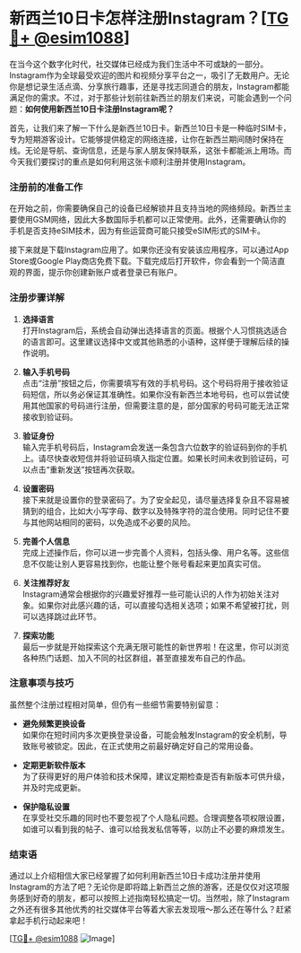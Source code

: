# 新西兰10日卡怎样注册Instagram？[[TG💪+ @esim1088](https://t.me/s/esim1088)]

在当今这个数字化时代，社交媒体已经成为我们生活中不可或缺的一部分。Instagram作为全球最受欢迎的图片和视频分享平台之一，吸引了无数用户。无论你是想记录生活点滴、分享旅行趣事，还是寻找志同道合的朋友，Instagram都能满足你的需求。不过，对于那些计划前往新西兰的朋友们来说，可能会遇到一个问题：**如何使用新西兰10日卡注册Instagram呢？**

首先，让我们来了解一下什么是新西兰10日卡。新西兰10日卡是一种临时SIM卡，专为短期游客设计。它能够提供稳定的网络连接，让你在新西兰期间随时保持在线。无论是导航、查询信息，还是与家人朋友保持联系，这张卡都能派上用场。而今天我们要探讨的重点是如何利用这张卡顺利注册并使用Instagram。

### 注册前的准备工作

在开始之前，你需要确保自己的设备已经解锁并且支持当地的网络频段。新西兰主要使用GSM网络，因此大多数国际手机都可以正常使用。此外，还需要确认你的手机是否支持eSIM技术，因为有些运营商可能只接受eSIM形式的SIM卡。

接下来就是下载Instagram应用了。如果你还没有安装该应用程序，可以通过App Store或Google Play商店免费下载。下载完成后打开软件，你会看到一个简洁直观的界面，提示你创建新账户或者登录已有账户。

### 注册步骤详解

1. **选择语言**  
   打开Instagram后，系统会自动弹出选择语言的页面。根据个人习惯挑选适合的语言即可。这里建议选择中文或其他熟悉的小语种，这样便于理解后续的操作说明。

2. **输入手机号码**  
   点击“注册”按钮之后，你需要填写有效的手机号码。这个号码将用于接收验证码短信，所以务必保证其准确性。如果你没有新西兰本地号码，也可以尝试使用其他国家的号码进行注册，但需要注意的是，部分国家的号码可能无法正常接收到验证码。

3. **验证身份**  
   输入完手机号码后，Instagram会发送一条包含六位数字的验证码到你的手机上。请尽快查收短信并将验证码填入指定位置。如果长时间未收到验证码，可以点击“重新发送”按钮再次获取。

4. **设置密码**  
   接下来就是设置你的登录密码了。为了安全起见，请尽量选择复杂且不容易被猜到的组合，比如大小写字母、数字以及特殊字符的混合使用。同时记住不要与其他网站相同的密码，以免造成不必要的风险。

5. **完善个人信息**  
   完成上述操作后，你可以进一步完善个人资料，包括头像、用户名等。这些信息不仅能让别人更容易找到你，也能让整个账号看起来更加真实可信。

6. **关注推荐好友**  
   Instagram通常会根据你的兴趣爱好推荐一些可能认识的人作为初始关注对象。如果你对此感兴趣的话，可以直接勾选相关选项；如果不希望被打扰，则可以选择跳过此环节。

7. **探索功能**  
   最后一步就是开始探索这个充满无限可能性的新世界啦！在这里，你可以浏览各种热门话题、加入不同的社区群组，甚至直接发布自己的作品。

### 注意事项与技巧

虽然整个注册过程相对简单，但仍有一些细节需要特别留意：

- **避免频繁更换设备**  
  如果你在短时间内多次更换登录设备，可能会触发Instagram的安全机制，导致账号被锁定。因此，在正式使用之前最好确定好自己的常用设备。

- **定期更新软件版本**  
  为了获得更好的用户体验和技术保障，建议定期检查是否有新版本可供升级，并及时完成更新。

- **保护隐私设置**  
  在享受社交乐趣的同时也不要忽视了个人隐私问题。合理调整各项权限设置，如谁可以看到我的帖子、谁可以给我发私信等等，以防止不必要的麻烦发生。

### 结束语

通过以上介绍相信大家已经掌握了如何利用新西兰10日卡成功注册并使用Instagram的方法了吧？无论你是即将踏上新西兰之旅的游客，还是仅仅对这项服务感到好奇的朋友，都可以按照上述指南轻松搞定一切。当然啦，除了Instagram之外还有很多其他优秀的社交媒体平台等着大家去发现哦～那么还在等什么？赶紧拿起手机行动起来吧！

[[TG💪+ @esim1088](https://t.me/s/esim1088) ![Image](https://i.postimg.cc/4NQfJmqS/Snipaste-2025-05-13-00-14-12.png)]